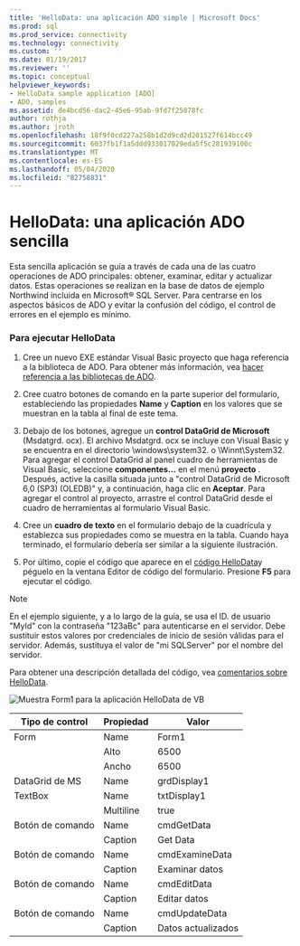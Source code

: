 ```yaml
---
title: 'HelloData: una aplicación ADO simple | Microsoft Docs'
ms.prod: sql
ms.prod_service: connectivity
ms.technology: connectivity
ms.custom: ''
ms.date: 01/19/2017
ms.reviewer: ''
ms.topic: conceptual
helpviewer_keywords:
- HelloData sample application [ADO]
- ADO, samples
ms.assetid: de4bcd56-dac2-45e6-95ab-9fd7f25878fc
author: rothja
ms.author: jroth
ms.openlocfilehash: 18f9f0cd227a258b1d2d9cd2d201527f614bcc49
ms.sourcegitcommit: 6037fb1f1a5ddd933017029eda5f5c281939100c
ms.translationtype: MT
ms.contentlocale: es-ES
ms.lasthandoff: 05/04/2020
ms.locfileid: "82758831"
---
```

# <a name="hellodata-a-simple-ado-application"></a>HelloData: una aplicación ADO sencilla
Esta sencilla aplicación se guía a través de cada una de las cuatro operaciones de ADO principales: obtener, examinar, editar y actualizar datos. Estas operaciones se realizan en la base de datos de ejemplo Northwind incluida en Microsoft® SQL Server. Para centrarse en los aspectos básicos de ADO y evitar la confusión del código, el control de errores en el ejemplo es mínimo.  
  
### <a name="to-run-hellodata"></a>Para ejecutar HelloData  
  
1.  Cree un nuevo EXE estándar Visual Basic proyecto que haga referencia a la biblioteca de ADO. Para obtener más información, vea [hacer referencia a las bibliotecas de ADO](../../../ado/guide/referencing-the-ado-libraries.md).  
  
2.  Cree cuatro botones de comando en la parte superior del formulario, estableciendo las propiedades **Name** y **Caption** en los valores que se muestran en la tabla al final de este tema.  
  
3.  Debajo de los botones, agregue un **control DataGrid de Microsoft** (Msdatgrd. ocx). El archivo Msdatgrd. ocx se incluye con Visual Basic y se encuentra en el directorio \windows\system32. o \Winnt\System32. Para agregar el control DataGrid al panel cuadro de herramientas de Visual Basic, seleccione **componentes...** en el menú **proyecto** . Después, active la casilla situada junto a "control DataGrid de Microsoft 6,0 (SP3) (OLEDB)" y, a continuación, haga clic en **Aceptar**. Para agregar el control al proyecto, arrastre el control DataGrid desde el cuadro de herramientas al formulario Visual Basic.  
  
4.  Cree un **cuadro de texto** en el formulario debajo de la cuadrícula y establezca sus propiedades como se muestra en la tabla. Cuando haya terminado, el formulario debería ser similar a la siguiente ilustración.  
  
5.  Por último, copie el código que aparece en el [código HelloData](../../../ado/guide/data/hellodata-code.md)y péguelo en la ventana Editor de código del formulario. Presione **F5** para ejecutar el código.  
  
> [!NOTE]
>  En el ejemplo siguiente, y a lo largo de la guía, se usa el ID. de usuario "MyId" con la contraseña "123aBc" para autenticarse en el servidor. Debe sustituir estos valores por credenciales de inicio de sesión válidas para el servidor. Además, sustituya el valor de "mi SQLServer" por el nombre del servidor.  
  
 Para obtener una descripción detallada del código, vea [comentarios sobre HelloData](../../../ado/guide/data/comments-on-hellodata.md).  
  
 ![Muestra Form1 para la aplicación HelloData de VB](../../../ado/guide/data/media/hellodata.gif "HelloData")  
  
|Tipo de control|Propiedad|Valor|  
|------------------|--------------|-----------|  
|Form|Name|Form1|  
||Alto|6500|  
||Ancho|6500|  
|DataGrid de MS|Name|grdDisplay1|  
|TextBox|Name|txtDisplay1|  
||Multiline|true|  
|Botón de comando|Name|cmdGetData|  
||Caption|Get Data|  
|Botón de comando|Name|cmdExamineData|  
||Caption|Examinar datos|  
|Botón de comando|Name|cmdEditData|  
||Caption| Editar datos|  
|Botón de comando|Name|cmdUpdateData|  
||Caption|Datos actualizados|
